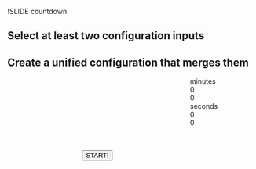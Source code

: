 !SLIDE countdown

## Select at least __two__ configuration inputs
## Create a unified configuration that merges them

<div id="countdown_dashboard2" style="margin-left: 372px; width: 350px; height:150px;">
  
  <div class="dash minutes_dash">
    <span class="dash_title">minutes</span>
    <div class="digit">0</div>
    <div class="digit">0</div>
  </div>

  <div class="dash seconds_dash">
    <span class="dash_title">seconds</span>
    <div class="digit">0</div>
    <div class="digit">0</div>
  </div>

</div>

<div style="margin: 0px auto; width: 200px;">
  <button class="button" onclick="secondTimer.start();">
    START!
  </button>
</div>

<script>
  $(document).ready(function () {
    window.secondTimer = new ExerciseTimer("#countdown_dashboard2");
  });
</script>